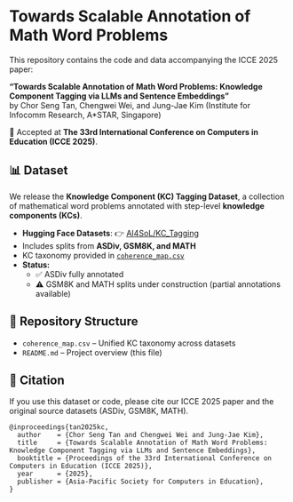 # Towards Scalable Annotation of Math Word Problems

This repository contains the code and data accompanying the ICCE 2025 paper:

**“Towards Scalable Annotation of Math Word Problems: Knowledge Component Tagging via LLMs and Sentence Embeddings”**  
by Chor Seng Tan, Chengwei Wei, and Jung-Jae Kim  (Institute for Infocomm Research, A*STAR, Singapore)

📄 Accepted at **The 33rd International Conference on Computers in Education (ICCE 2025)**.


## 📊 Dataset

We release the **Knowledge Component (KC) Tagging Dataset**, a collection of mathematical word problems annotated with step-level **knowledge components (KCs)**.

- **Hugging Face Datasets**: 👉 [AI4SoL/KC_Tagging](https://huggingface.co/datasets/AI4SoL/KC_Tagging)  
- Includes splits from **ASDiv, GSM8K, and MATH**  
- KC taxonomy provided in [`coherence_map.csv`](https://github.com/AI4SoL/KC-Tagging/blob/main/coherence_map.csv)  
- **Status:**  
  - ✅ ASDiv fully annotated  
  - ⚠️ GSM8K and MATH splits under construction (partial annotations available)


## 📂 Repository Structure

- `coherence_map.csv` – Unified KC taxonomy across datasets  
- `README.md` – Project overview (this file)


## 📖 Citation

If you use this dataset or code, please cite our ICCE 2025 paper and the original source datasets (ASDiv, GSM8K, MATH).

```
@inproceedings{tan2025kc,
  author    = {Chor Seng Tan and Chengwei Wei and Jung-Jae Kim},
  title     = {Towards Scalable Annotation of Math Word Problems: Knowledge Component Tagging via LLMs and Sentence Embeddings},
  booktitle = {Proceedings of the 33rd International Conference on Computers in Education (ICCE 2025)},
  year      = {2025},
  publisher = {Asia-Pacific Society for Computers in Education},
}
```
